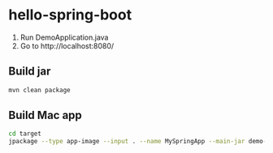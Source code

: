 # hello-spring-boot

1. Run DemoApplication.java
2. Go to http://localhost:8080/

## Build jar

```sh
mvn clean package
```

## Build Mac app

```sh
cd target
jpackage --type app-image --input . --name MySpringApp --main-jar demo-0.0.1.jar --main-class org.springframework.boot.loader.JarLauncher --arguments "run.sh"
```
